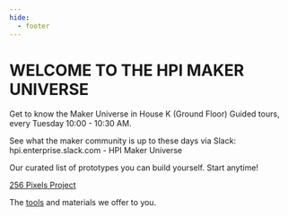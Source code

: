 ```yaml
---
hide:
  - footer
---
```


# WELCOME TO THE HPI MAKER UNIVERSE

Get to know the Maker Universe in House K (Ground Floor) Guided tours, every Tuesday 10:00 - 10:30 AM.

See what the maker community is up to these days via Slack: hpi.enterprise.slack.com - HPI Maker Universe

Our curated list of prototypes you can build yourself. Start anytime!

[256 Pixels Project](./projects/256-pixels-projects.md)

The [tools](./tools/tools.md) and materials we offer to you.